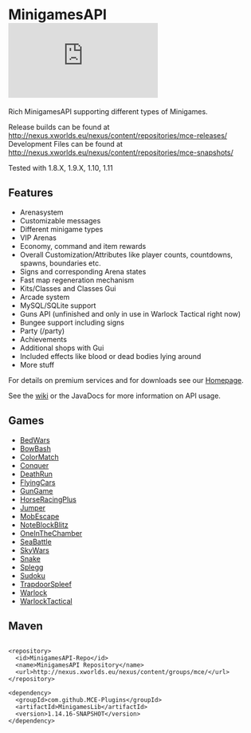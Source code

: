 MinigamesAPI [![Build Status](http://www.minigameslib.de/build.php?app=all&major=1)](http://www.minigameslib.de/buildref.php?app=all&major=1)
============

Rich MinigamesAPI supporting different types of Minigames.


Release builds can be found at http://nexus.xworlds.eu/nexus/content/repositories/mce-releases/
Development Files can be found at http://nexus.xworlds.eu/nexus/content/repositories/mce-snapshots/

Tested with 1.8.X, 1.9.X, 1.10, 1.11

Features
--------


- Arenasystem
- Customizable messages
- Different minigame types
- VIP Arenas
- Economy, command and item rewards
- Overall Customization/Attributes like player counts, countdowns, spawns, boundaries etc.
- Signs and corresponding Arena states
- Fast map regeneration mechanism
- Kits/Classes and Classes Gui
- Arcade system
- MySQL/SQLite support
- Guns API (unfinished and only in use in Warlock Tactical right now)
- Bungee support including signs
- Party (/party)
- Achievements
- Additional shops with Gui
- Included effects like blood or dead bodies lying around
- More stuff


For details on premium services and for downloads see our [Homepage](http://www.minigameslib.de/index_en.php).

See the [wiki](https://github.com/MysticCity/MinigamesAPI/wiki) or the JavaDocs for more information on API usage.


Games
-----

- [BedWars](https://github.com/MysticCity/BedWars)
- [BowBash](https://github.com/MysticCity/BowBash)
- [ColorMatch](https://github.com/MysticCity/ColorMatch)
- [Conquer](https://github.com/MysticCity/Conquer)
- [DeathRun](https://github.com/MysticCity/MGDeathRun)
- [FlyingCars](https://github.com/MysticCity/FlyingCars)
- [GunGame](https://github.com/MysticCity/GunGame)
- [HorseRacingPlus](https://github.com/MysticCity/HorseRacingPlus)
- [Jumper](https://github.com/MysticCity/Jumper)
- [MobEscape](https://github.com/MysticCity/MGMobEscape)
- [NoteBlockBlitz](https://github.com/MysticCity/NoteblockBlitz)
- [OneInTheChamber](https://github.com/MysticCity/MGOneInTheChamber)
- [SeaBattle](https://github.com/MysticCity/SeaBattle)
- [SkyWars](https://github.com/MysticCity/MGSkyWars)
- [Snake](https://github.com/MysticCity/Snake)
- [Splegg](https://github.com/MysticCity/MGSplegg)
- [Sudoku](https://github.com/MysticCity/Sudoku)
- [TrapdoorSpleef](https://github.com/MysticCity/TrapdoorSpleef)
- [Warlock](https://github.com/MysticCity/Warlock)
- [WarlockTactical](https://github.com/MysticCity/Warlock-Tactical)


Maven
-----

```

<repository>
  <id>MinigamesAPI-Repo</id>
  <name>MinigamesAPI Repository</name>
  <url>http://nexus.xworlds.eu/nexus/content/groups/mce/</url>
</repository>

<dependency>
  <groupId>com.github.MCE-Plugins</groupId>
  <artifactId>MinigamesLib</artifactId>
  <version>1.14.16-SNAPSHOT</version>
</dependency>


```


